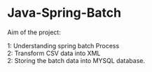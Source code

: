 # Java-Spring-Batch

Aim of the project:

1: Understanding spring batch Process <br />
2: Transform CSV data into XML <br />
2: Storing the batch data into MYSQL database.
